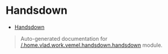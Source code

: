 # Handsdown

- [Handsdown](#handsdown)

> Auto-generated documentation for [/.home.vlad.work.vemel.handsdown.handsdown](..//home/vlad/work/vemel/handsdown/handsdown/__init__.py) module.

